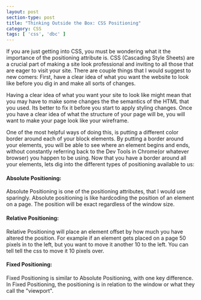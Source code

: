 ```yaml
---
layout: post
section-type: post
title: "Thinking Outside the Box: CSS Positioning"
category: CSS
tags: [ 'css', 'dbc' ]
---
```

If you are just getting into CSS, you must be wondering what it the importance of the positioning attribute is. CSS (Cascading Style Sheets) are a crucial part of making a site look professional and inviting to all those that are eager to visit your site. There are couple things that I would suggest to new comers: First, have a clear idea of what you want the website to look like before you dig in and make all sorts of changes.

Having a clear idea of what you want your site to look like might mean that you may have to make some changes the the semantics of the HTML that you used. Its better to fix it before you start to apply styling changes. Once you have a clear idea of what the structure of your page will be, you will want to make your page look like your wireframe.

One of the most helpful ways of doing this, is putting a different color border around each of your block elements. By putting a border around your elements, you will be able to see where an element begins and ends, without constantly referring back to the Dev Tools in Chrome(or whatever browser) you happen to be using.
Now that you have a border around all your elements, lets dig into the different types of positioning available to us:

#### Absolute Positioning:
Absolute Positioning is one of the positioning attributes, that I would use sparingly. Absolute positioning is like hardcoding the position of an element on a page. The position will be exact regardless of the window size.

#### Relative Positioning:
Relative Positioning will place an element offset by how much you have altered the position. For example if an element gets placed on a page 50 pixels in to the left, but you want to move it another 10 to the left. You can tell tell the css to move it 10 pixels over. </p>

#### Fixed Positioning:
Fixed Positioning is similar to Absolute Positioning, with one key difference. In Fixed Positioning, the positioning is in relation to the window or what they call the "viewport".
